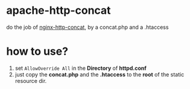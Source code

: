 apache-http-concat
==================

do the job of [nginx-http-concat](https://github.com/alibaba/nginx-http-concat), by a concat.php and a .htaccess

how to use?
===========
1. set `AllowOverride All` in the **Directory** of **httpd.conf**
2. just copy the **concat.php** and the **.htaccess** to the **root** of the static resource dir.